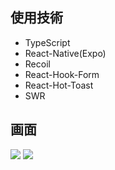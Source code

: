 ## 使用技術
- TypeScript
- React-Native(Expo)
- Recoil
- React-Hook-Form
- React-Hot-Toast
- SWR


## 画面




![](https://i.imgur.com/68ZUXMm.jpg)
![](https://i.imgur.com/GKsrF9y.jpg)